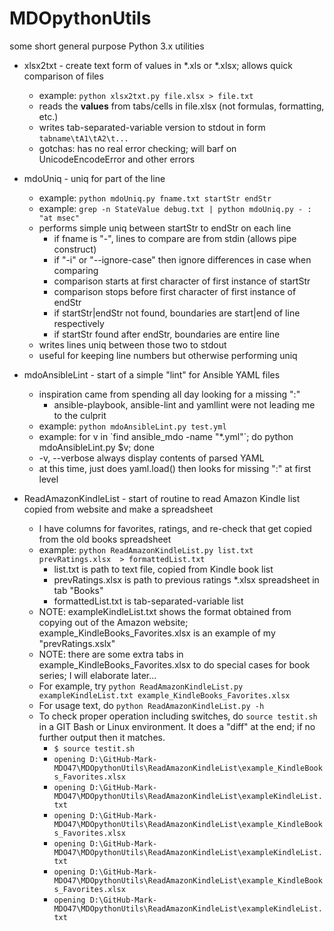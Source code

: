 # MDOpythonUtils
some short general purpose Python 3.x utilities

- xlsx2txt - create text form of values in \*.xls or \*.xlsx; allows quick comparison of files
  - example: `python xlsx2txt.py file.xlsx > file.txt`
  - reads the **values** from tabs/cells in file.xlsx (not formulas, formatting, etc.)
  - writes tab-separated-variable version to stdout in form `tabname\tA1\tA2\t...`
  - gotchas: has no real error checking; will barf on UnicodeEncodeError and other errors

- mdoUniq - uniq for part of the line
  - example: `python mdoUniq.py fname.txt startStr endStr`
  - example: `grep -n StateValue debug.txt | python mdoUniq.py - : "at msec"`
  - performs simple uniq between startStr to endStr on each line
    - if fname is "-", lines to compare are from stdin (allows pipe construct)
    - if "-i" or "--ignore-case" then ignore differences in case when comparing
    - comparison starts at first character of first instance of startStr
    - comparison stops before first character of first instance of endStr
    - if startStr|endStr not found, boundaries are start|end of line respectively
    - if startStr found after endStr, boundaries are entire line
  - writes lines uniq between those two to stdout
  - useful for keeping line numbers but otherwise performing uniq

- mdoAnsibleLint - start of a simple "lint" for Ansible YAML files
  - inspiration came from spending all day looking for a missing ":"
    - ansible-playbook, ansible-lint and yamllint were not leading me to the culprit
  - example: `python mdoAnsibleLint.py test.yml`
  - example: for v in \`find ansible_mdo -name "*.yml"\`; do python mdoAnsibleLint.py $v; done
  - -v, --verbose  always display contents of parsed YAML
  - at this time, just does yaml.load() then looks for missing ":" at first level

- ReadAmazonKindleList - start of routine to read Amazon Kindle list copied from website and make a spreadsheet
  - I have columns for favorites, ratings, and re-check that get copied from the old books spreadsheet
  - example: `python ReadAmazonKindleList.py list.txt prevRatings.xlsx  > formattedList.txt`
    - list.txt is path to text file, copied from Kindle book list
    - prevRatings.xlsx is path to previous ratings *.xlsx spreadsheet in tab "Books"
    - formattedList.txt is tab-separated-variable list
  - NOTE: exampleKindleList.txt shows the format obtained from copying out of the Amazon website; example_KindleBooks_Favorites.xlsx is an example of my "prevRatings.xslx"
  - NOTE: there are some extra tabs in example_KindleBooks_Favorites.xlsx to do special cases for book series; I will elaborate later...
  - For example, try `python ReadAmazonKindleList.py exampleKindleList.txt example_KindleBooks_Favorites.xlsx`
  - For usage text, do `python ReadAmazonKindleList.py -h`
  - To check proper operation including switches, do `source testit.sh` in a GIT Bash or Linux environment. It does a "diff" at the end; if no further output then it matches.
    - `$ source testit.sh`
    - `opening D:\GitHub-Mark-MDO47\MDOpythonUtils\ReadAmazonKindleList\example_KindleBooks_Favorites.xlsx`
    - `opening D:\GitHub-Mark-MDO47\MDOpythonUtils\ReadAmazonKindleList\exampleKindleList.txt`
    - `opening D:\GitHub-Mark-MDO47\MDOpythonUtils\ReadAmazonKindleList\example_KindleBooks_Favorites.xlsx`
    - `opening D:\GitHub-Mark-MDO47\MDOpythonUtils\ReadAmazonKindleList\exampleKindleList.txt`
    - `opening D:\GitHub-Mark-MDO47\MDOpythonUtils\ReadAmazonKindleList\example_KindleBooks_Favorites.xlsx`
    - `opening D:\GitHub-Mark-MDO47\MDOpythonUtils\ReadAmazonKindleList\exampleKindleList.txt`
